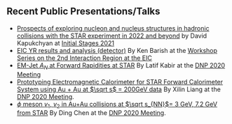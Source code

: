Recent Public Presentations/Talks
------------------------------

- [Prospects of exploring nucleon and nucleus structures in hadronic collisions with the STAR experiment in 2022 and beyond](https://indico.cern.ch/event/854124/contributions/4135488/) by  David Kapukchyan at [Initial Stages 2021](https://indico.cern.ch/event/854124/overview) 
- [EIC YR results and analysis (detector)](https://indico.bnl.gov/event/9794/contributions/43706/attachments/31946/50613/Barish-IR2-EIC-PrepWorkshop_2020.pdf) By Ken Barish at the [Workshop Series on the 2nd Interaction Region at the EIC](https://indico.bnl.gov/event/9794/timetable/#20201215) 
- [EM-Jet $A_N$ at Forward Rapidities at STAR](https://drive.google.com/drive/folders/1OeAANezNHWJtpdn7tT9q__YUvMXi9Pyr) By Latif Kabir at the [DNP 2020 Meeting](https://indico.frib.msu.edu/event/37/)
- [Prototyping Electromagnetic Calorimeter for STAR Forward Calorimeter System using Au + Au at $\sqrt s$ = 200GeV data](https://drive.google.com/drive/folders/100j7OQFxaUT4R-h4YDE2Vgl0bd7AoXDJ) By Xilin Liang at the [DNP 2020 Meeting](https://indico.frib.msu.edu/event/37/).
- [$\phi$ meson $v_1$, $v_2$ in Au+Au collisions at $\sqrt s_{NN}$= 3 GeV, 7.2 GeV from STAR](https://drive.google.com/drive/folders/121qxidY5cLvAGeyBc1J1kRCpsMyqgRD8) By Ding Chen at the [DNP 2020 Meeting](https://indico.frib.msu.edu/event/37/).
